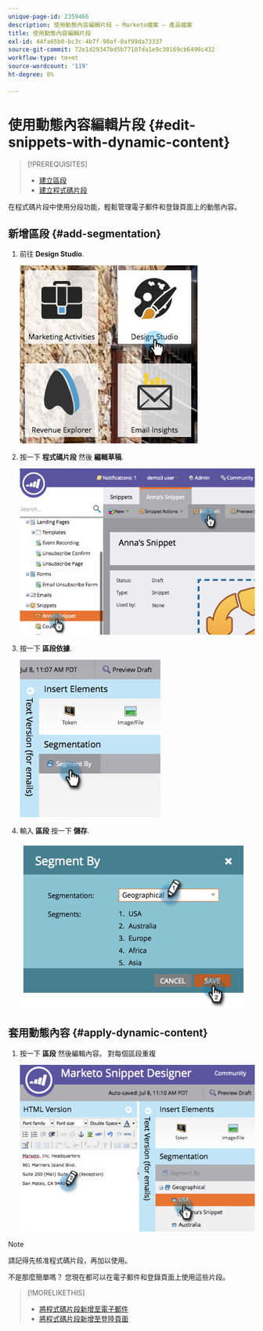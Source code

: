 ```yaml
---
unique-page-id: 2359466
description: 使用動態內容編輯片段 — Marketo檔案 — 產品檔案
title: 使用動態內容編輯片段
exl-id: 44fa65b0-bc3c-4b7f-90af-0af99da73337
source-git-commit: 72e1d29347bd5b77107da1e9c30169cb6490c432
workflow-type: tm+mt
source-wordcount: '119'
ht-degree: 0%

---
```


# 使用動態內容編輯片段 {#edit-snippets-with-dynamic-content}

>[!PREREQUISITES]
>
>* [建立區段](/help/marketo/product-docs/personalization/segmentation-and-snippets/segmentation/create-a-segmentation.md)
>* [建立程式碼片段](/help/marketo/product-docs/personalization/segmentation-and-snippets/snippets/create-a-snippet.md)


在程式碼片段中使用分段功能，輕鬆管理電子郵件和登錄頁面上的動態內容。

## 新增區段 {#add-segmentation}

1. 前往 **Design Studio**.

   ![](assets/designstudio-1.png)

1. 按一下 **程式碼片段** 然後 **編輯草稿**.

   ![](assets/image2014-9-16-8-3a59-3a14.png)

1. 按一下 **區段依據**.

   ![](assets/image2014-9-16-8-3a59-3a27.png)

1. 輸入 **區段** 按一下 **儲存**.

   ![](assets/image2014-9-16-8-3a59-3a42.png)

## 套用動態內容 {#apply-dynamic-content}

1. 按一下 **區段** 然後編輯內容。 對每個區段重複

   ![](assets/image2014-9-16-8-3a59-3a59.png)

>[!NOTE]
>
>請記得先核准程式碼片段，再加以使用。

不是那麼簡單嗎？ 您現在都可以在電子郵件和登錄頁面上使用這些片段。

>[!MORELIKETHIS]
>
>* [將程式碼片段新增至電子郵件](/help/marketo/product-docs/email-marketing/general/functions-in-the-editor/add-a-snippet-to-an-email.md)
>* [將程式碼片段新增至登陸頁面](/help/marketo/product-docs/demand-generation/landing-pages/personalizing-landing-pages/add-a-snippet-to-a-landing-page.md)


